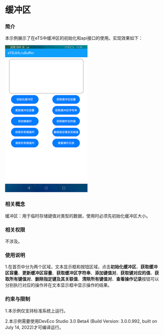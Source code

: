 # 缓冲区

### 简介

本示例展示了在eTS中缓冲区的初始化和api接口的使用。实现效果如下：

![main](screenshots/device/main.png)

### 相关概念

缓冲区：用于临时存储键值对类型的数据，使用时必须先初始化缓冲区大小。

### 相关权限

不涉及。

### 使用说明

1.在首页中分为两个区域，文本显示框和按钮区域，点击**初始化缓冲区**、**获取缓冲区容量**、**更新缓冲区容量**、**获取缓冲区字符串**、**添加键值对**、**获取键对应的值**、**获取所有键值对**、**删除指定键及其关联值**、**清除所有键值对**、**查看操作记录**按钮可以分别执行对应的操作并在文本显示框中显示操作的结果。

### 约束与限制

1.本示例仅支持标准系统上运行。

2.本示例需要使用DevEco Studio 3.0 Beta4 (Build Version: 3.0.0.992, built on July 14, 2022)才可编译运行。
